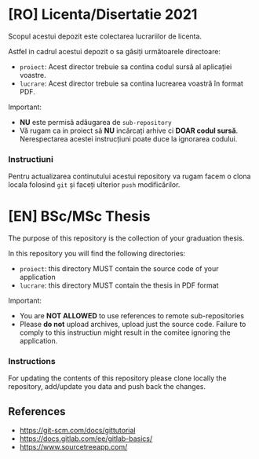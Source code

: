 # [RO] Licenta/Disertatie 2021

Scopul acestui depozit este colectarea lucrariilor de licenta.

Astfel in cadrul acestui depozit o sa găsiți următoarele directoare:

 - `proiect`: Acest director trebuie sa contina codul sursă al aplicației voastre. 
 - `lucrare`: Acest director trebuie sa contina lucrearea voastră în format PDF. 

Important:

 - **NU** este permisă adăugarea de `sub-repository`
 - Vă rugam ca in proiect să **NU** incărcați arhive ci **DOAR codul sursă**. Nerespectarea acestei instrucțiuni poate duce la ignorarea codului.

### Instructiuni

Pentru actualizarea continutului acestui repository va rugam facem o clona locala folosind `git` și faceți ulterior `push` modificărilor.
 
# [EN] BSc/MSc Thesis

The purpose of this repository is the collection of your graduation thesis.

In this repository you will find the following directories:

 - `proiect`: this directory MUST contain the source code of your application
 - `lucrare`: this directory MUST contain the thesis in PDF format

Important:
 - You are **NOT ALLOWED** to use references to remote sub-repositories
 - Please **do not** upload archives, upload just the source code. Failure to comply to this instructiun might result in the comitee ignoring the application.



### Instructions

For updating the contents of this repository please clone locally the repository, add/update you data and push back the changes.


## References

 - https://git-scm.com/docs/gittutorial
 - https://docs.gitlab.com/ee/gitlab-basics/
 - https://www.sourcetreeapp.com/
